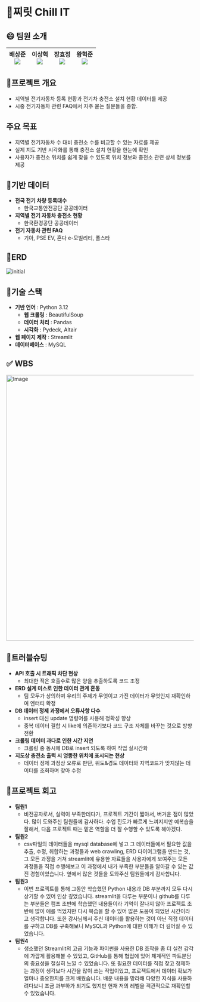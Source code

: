 # 🪫찌릿 Chill IT



## 😄 팀원 소개
| **배상준** <br> <a href="https://github.com/windy"><img src="https://img.shields.io/badge/GitHub-000?logo=github&logoColor=white"></a> | **이상혁** <br> <a href="https://github.com/sangpiri"><img src="https://img.shields.io/badge/GitHub-000?logo=github&logoColor=white"></a> | **장효정** <br> <a href="https://github.com/hyojungJ"><img src="https://img.shields.io/badge/GitHub-000?logo=github&logoColor=white"></a> | **왕혁준** <br> <a href="https://github.com/vibevibe26"><img src="https://img.shields.io/badge/GitHub-000?logo=github&logoColor=white"></a> |
|------------|------------|------------|------------|



## 📜프로젝트 개요
- 지역별 전기자동차 등록 현황과 전기차 충전소 설치 현황 데이터를 제공
- 시중 전기자동차 관련 FAQ에서 자주 묻는 질문들을 종합.

## 주요 목표
- 지역별 전기자동차 수 대비 충전소 수를 비교할 수 있는 자료를 제공
- 실제 지도 기반 시각화를 통해 충전소 설치 현황을 한눈에 확인
- 사용자가 충전소 위치를 쉽게 찾을 수 있도록 위치 정보와 충전소 관련 상세 정보를 제공

## 🔭기반 데이터
- **전국 전기 차량 등록대수**
  - 한국교통안전공단 공공데이터
- **지역별 전기 자동차 충전소 현황**
  - 한국환경공단 공공데이터
- **전기 자동차 관련 FAQ**
  - 기아, PSE EV, 혼다 e-모빌리티, 폴스타
 
## 👜ERD
![initial](https://github.com/user-attachments/assets/de0877ac-404b-47bd-a526-510310d02f46)

## 🔨기술 스택
- **기반 언어** : Python 3.12
  - **웹 크롤링** : BeautifulSoup
  - **데이터 처리** : Pandas
  - **시각화** : Pydeck, Altair
- **웹 페이지 제작** : Streamlit
- **데이터베이스** : MySQL

## ✅ WBS
<img width="748" height="712" alt="Image" src="https://github.com/user-attachments/assets/46235984-e31e-445d-9a76-76533d001a95" />

## 🔫트러블슈팅
- **API 호출 시 트래픽 차단 현상**
  - 최대한 적은 호출수로 많은 양을 추출하도록 코드 조정
- **ERD 설계 미스로 인한 데이터 관계 혼동**
  - 팀 모두가 상의하며 우리의 주제가 무엇이고 가진 데이터가 무엇인지 재확인하여 엔터티 확정
- **DB 데이터 정제 과정에서 오류사항 다수**
  - insert 대신 update 명령어를 사용해 정확성 향상
  - 중복 데이터 결합 시 like에 의존하기보다 코드 구조 자체를 바꾸는 것으로 방향 전환
- **크롤링 데이터 과다로 인한 시간 지연**
  - 크롤링 중 동시에 DB로 insert 되도록 하여 작업 실시간화
- **지도상 충전소 출력 시 엉뚱한 위치에 표시되는 현상**
  - 데이터 정제 과정상 오류로 판단, 위도&경도 데이터와 지역코드가 맞지않는 데이터를 조회하며 찾아 수정

## 💬프로젝트 회고
- **팀원1**
  - 비전공자로서, 실력이 부족한데다가, 프로젝트 기간이 짧아서, 버거운 점이 많았다. 많이 도와주신 팀원들께 감사하다.
수업 진도가 빠르게 느껴지지만 예복습을 잘해서, 다음 프로젝트 때는 맡은 역할을 더 잘 수행할 수 있도록 해야겠다.
- **팀원2**
  - csv파일의 데이터들을 mysql database에 넣고 그 데이터들에서 필요한 값을 추출, 수정, 취합하는 과정들과 web crawling, ERD 다이어그램을 만드는 것, 그 모든 과정을 거쳐 streamlit에 유용한 자료들을 사용자에게 보여주는 모든 과정들을 직접 수행해보고 이 과정에서 내가 부족한 부분들을 알아갈 수 있는 값진 경험이었습니다. 옆에서 많은 것들을 도와주신 팀원들에게 감사합니다.
- **팀원3**
  - 이번 프로젝트를 통해 그동안 학습했던 Python 내용과 DB 부분까지 모두 다시 상기할 수 있어 인상 깊었습니다. streamlit을 다루는 부분이나 github를 다루는 부분들은 캠프 초반에 학습했던 내용들이라 기억이 잘나지 않아 프로젝트 초반에 많이 애를 먹었지만 다시 복습을 할 수 있어 많은 도움이 되었던 시간이라고 생각합니다. 또한 강사님께서 주신 데이터를 활용하는 것이 아닌 직접 데이터를 구하고 DB를 구축해보니 MySQL과 Python에 대한 이해가 더 깊어질 수 있었습니다.
- **팀원4**
  - 생소했던 Streamlit의 고급 기능과 파이썬을 사용한 DB 조작을 좀 더 실전 감각에 가깝게 활용해볼 수 있었고, GitHub를 통해 협업에 있어 체계적인 파트분담의 중요성을 절실히 느낄 수 있었습니다. 또 필요한 데이터를 직접 찾고 정제하는 과정이 생각보다 시간을 많이 쓰는 작업이었고, 프로젝트에서 데이터 확보가 얼마나 중요한지를 크게 배웠습니다. 배운 내용을 망라해 다양한 지식을 사용하려다보니 조금 과부하가 되기도 했지만 현재 저의 레벨을 객관적으로 재확인할 수 있었습니다. 
